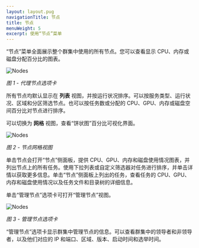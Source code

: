 ```yaml
---
layout: layout.pug
navigationTitle: 节点
title: 节点
menuWeight: 5
excerpt: 使用“节点”菜单
---
```


“节点”菜单全面展示整个群集中使用的所有节点。您可以查看显示 CPU、内存或磁盘分配百分比的图表。

![Nodes](/1.12/img/nodes-ee-dcos-1-12.png)

<p><i>图 1 - 代理节点选项卡</i></p>

所有节点均默认显示在 **列表** 视图，并按运行状况排序。可以按服务类型、运行状况、区域和分区筛选节点。也可以按任务数或分配的 CPU、GPU、内存或磁盘空间百分比对节点进行排序。

可以切换为 **网格** 视图，查看“饼状图”百分比可视化界面。

![Nodes](/1.12/img/nodes-donuts-ee-dcos-1-12.png)

<p><i>图 2 - 节点网格视图</i></p>

单击节点会打开“节点”侧面板，提供 CPU、GPU、内存和磁盘使用情况图表，并列出节点上的所有任务。使用下拉列表或自定义筛选器对任务进行排序，并单击详情以获取更多信息。单击“节点”侧面板上列出的任务，查看任务的 CPU、GPU、内存和磁盘使用情况以及任务文件和目录树的详细信息。

单击“管理节点”选项卡可打开“管理节点”视图。

![Nodes](/1.12/img/nodes-masters-ee-dcos-1-12.png)

<p><i>图 3 - 管理节点选项卡</i></p>

“管理节点”选项卡显示群集中管理节点的信息。可以查看群集中的领导者和非领导者，以及他们对应的 IP 和端口、区域、版本、启动时间和选举时间。

